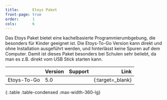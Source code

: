 ```yaml
---
title:      Etoys Paket
front-page: true
order:      1
cols:       6
---
```


Das Etoys Paket bietet eine kachelbasierte Programmierumbgebung, die
besonders für Kinder geeignet ist. Die Etoys-To-Go Version kann direkt
und ohne Installation ausgeführt werden, und hinterlässt keine Spuren
auf dem Computer. Damit ist dieses Paket besonders bei Schulen sehr
beliebt, da man es z.B. direkt vom USB Stick starten kann.

|            | Version   | Support   | Link   |
| ---------- |:--------- |:--------- | ------:|
| Etoys-To-Go | 5.0       | <i class="fa fa-windows"></i> <i class="fa fa-apple"></i> <i class="fa fa-linux"></i> | [<i class="fa fa-download"></i>][allinone]{:target=_blank} |
{:.table .table-condensed .max-width-360-lg}

[allinone]: http://squeakland.org/content/installers/Etoys-To-Go-5.0.zip
